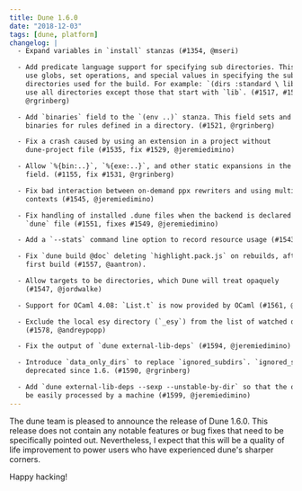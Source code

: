 ```yaml
---
title: Dune 1.6.0
date: "2018-12-03"
tags: [dune, platform]
changelog: |
  - Expand variables in `install` stanzas (#1354, @mseri)

  - Add predicate language support for specifying sub directories. This allows the
    use globs, set operations, and special values in specifying the sub
    directories used for the build. For example: `(dirs :standard \ lib*)` will
    use all directories except those that start with `lib`. (#1517, #1568,
    @rgrinberg)

  - Add `binaries` field to the `(env ..)` stanza. This field sets and overrides
    binaries for rules defined in a directory. (#1521, @rgrinberg)

  - Fix a crash caused by using an extension in a project without
    dune-project file (#1535, fix #1529, @jeremiedimino)

  - Allow `%{bin:..}`, `%{exe:..}`, and other static expansions in the `deps`
    field. (#1155, fix #1531, @rgrinberg)

  - Fix bad interaction between on-demand ppx rewriters and using multiple build
    contexts (#1545, @jeremiedimino)

  - Fix handling of installed .dune files when the backend is declared via a
    `dune` file (#1551, fixes #1549, @jeremiedimino)

  - Add a `--stats` command line option to record resource usage (#1543, @jeremiedimino)

  - Fix `dune build @doc` deleting `highlight.pack.js` on rebuilds, after the
    first build (#1557, @aantron).

  - Allow targets to be directories, which Dune will treat opaquely
    (#1547, @jordwalke)

  - Support for OCaml 4.08: `List.t` is now provided by OCaml (#1561, @ejgallego)

  - Exclude the local esy directory (`_esy`) from the list of watched directories
    (#1578, @andreypopp)

  - Fix the output of `dune external-lib-deps` (#1594, @jeremiedimino)

  - Introduce `data_only_dirs` to replace `ignored_subdirs`. `ignored_subdirs` is
    deprecated since 1.6. (#1590, @rgrinberg)

  - Add `dune external-lib-deps --sexp --unstable-by-dir` so that the output can
    be easily processed by a machine (#1599, @jeremiedimino)
---
```


The dune team is pleased to announce the release of Dune 1.6.0. This release does not contain any notable features or bug fixes that need to be specifically pointed out. Nevertheless, I expect that this will be a quality of life improvement to power users who have experienced dune's sharper corners.

Happy hacking!
